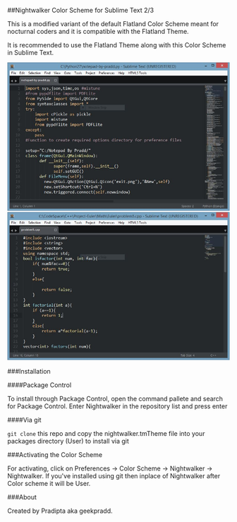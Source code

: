 ##Nightwalker Color Scheme for Sublime Text 2/3

This is a modified variant of the default Flatland Color Scheme meant for nocturnal coders and it is compatible with the Flatland Theme.

It is recommended to use the Flatland Theme along with this Color Scheme in Sublime Text.

<img src="assets/nw1.JPG">

<img src="assets/nw3.JPG">

###Installation

####Package Control

To install through Package Control, open the command pallete and search for Package Control. Enter Nightwalker in the repository list and press enter

####Via git

`git clone` this repo and copy the nightwalker.tmTheme file into your packages directory (User) to install via git

###Activating the Color Scheme

For activating, click on Preferences -> Color Scheme -> Nightwalker -> Nightwalker. If you've installed using git then inplace of Nightwalker after Color scheme it will be User.

###About

Created by Pradipta aka geekpradd. 